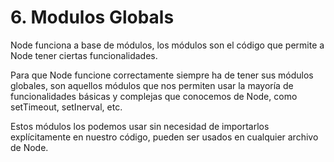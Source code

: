 # 6. Modulos Globals

Node funciona a base de módulos, los módulos son el código que permite a Node tener ciertas funcionalidades.

Para que Node funcione correctamente siempre ha de tener sus módulos globales, son aquellos módulos que nos permiten usar la mayoría de funcionalidades básicas y complejas que conocemos de Node, como setTimeout, setInerval, etc.

Estos módulos los podemos usar sin necesidad de importarlos explícitamente en nuestro código, pueden ser usados en cualquier archivo de Node.
